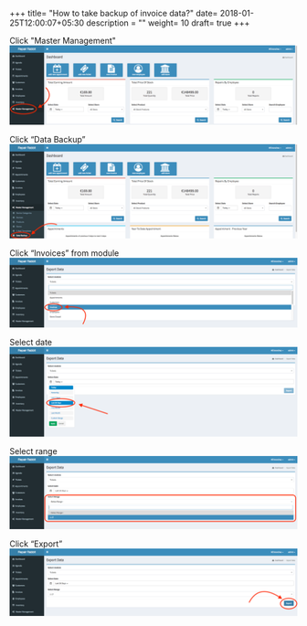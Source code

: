 +++
title= "How to take backup of invoice data?"
date= 2018-01-25T12:00:07+05:30
description = ""
weight= 10
draft= true
+++

Click "Master Management" 
![How to take invoice data backup?](/images/invoice/how_to_take_invoice_data_backup/Go_to_master_management.png)

Click “Data Backup”
![How to take invoice data backup?](/images/invoice/how_to_take_invoice_data_backup/Select_data_backup.png)

Click “Invoices” from module
![How to take invoice data backup?](/images/invoice/how_to_take_invoice_data_backup/select_invoice.png)

Select date
![How to take invoice data backup?](/images/invoice/how_to_take_invoice_data_backup/Select_date.png)

Select range
![How to take invoice data backup?](/images/invoice/how_to_take_invoice_data_backup/select_range.png)

Click “Export” 
![How to take invoice data backup?](/images/invoice/how_to_take_invoice_data_backup/select_export_data.png)